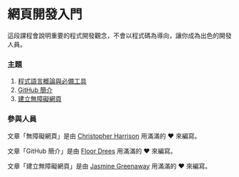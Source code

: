 # 網頁開發入門

這段課程會說明重要的程式開發觀念，不會以程式碼為導向，讓你成為出色的開發人員。

### 主題

1. [程式語言概論與必備工具](../1-intro-to-programming-languages/translations/README.zh-tw.md)
2. [GitHub 簡介](../2-github-basics/translations/README.zh-tw.md)
3. [建立無障礙網頁](../3-accessibility/translations/README.zh-tw.md)

### 參與人員

文章「無障礙網頁」是由 [Christopher Harrison](https://twitter.com/geektrainer) 用滿滿的 ♥️ 來編寫。

文章「GitHub 簡介」是由 [Floor Drees](https://twitter.com/floordrees) 用滿滿的 ♥️ 來編寫。

文章「建立無障礙網頁」是由 [Jasmine Greenaway](https://twitter.com/paladique) 用滿滿的 ♥️ 來編寫。
